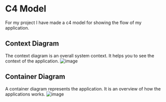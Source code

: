 # C4 Model
For my project I have made a c4 model for showing the flow of my application.
## Context Diagram
The context diagram is an overall system context. It helps you to see the context of the application.
![image](https://github.com/Team-manager-website/Portfolio/assets/103424907/5c7bfc30-b83c-467c-aa84-043c25262ce1)

## Container Diagram
A container diagram represents the application. It is an overview of how the applications works. 
![image](https://github.com/Team-manager-website/Portfolio/assets/103424907/386db829-2cb4-4bb9-a440-74ad2bc4ccef)
